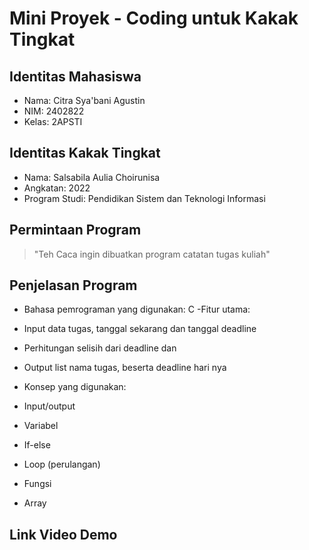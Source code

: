 # Mini Proyek - Coding untuk Kakak Tingkat 
## Identitas Mahasiswa 
- Nama: Citra Sya'bani Agustin
- NIM: 2402822
- Kelas: 2APSTI
## Identitas Kakak Tingkat 
- Nama: Salsabila Aulia Choirunisa
- Angkatan: 2022
- Program Studi: Pendidikan Sistem dan Teknologi Informasi
## Permintaan Program 
> "Teh Caca ingin dibuatkan program catatan tugas kuliah" 
 
## Penjelasan Program 
- Bahasa pemrograman yang digunakan: C
-Fitur utama:
- Input data tugas, tanggal sekarang dan tanggal deadline
- Perhitungan selisih dari deadline dan 
- Output list nama tugas, beserta deadline hari nya

- Konsep yang digunakan: 
- Input/output
- Variabel
- If-else
- Loop (perulangan)
- Fungsi
- Array
  
## Link Video Demo
